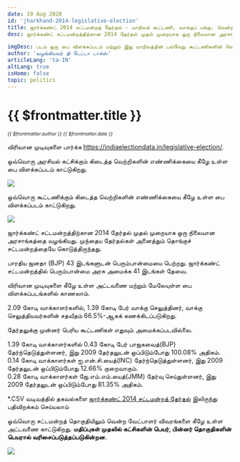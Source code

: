 ```yaml
---
date: 19 Aug 2020
id: 'jharkhand-2014-legislative-election'
title: ஜார்க்கண்ட் 2014 சட்டமன்றத் தேர்தல் - மாநிலக் கூட்டணி, வாக்குப் பங்கு, வென்ற இடங்கள் மற்றும் முக்கிய நிகழ்வுகள்.
desc: ஜார்க்கண்ட் சட்டமன்றத்திற்கான 2014 தேர்தல் முதல் முறையாக ஒரு நிலையான அரசாங்கத்தை வழங்கியது. முந்தைய தேர்தல்கள் அனைத்தும் தொங்குச் சட்டமன்றத்தையே கொடுத்திருந்தது. பாரதிய ஜனதா (BJP) 43 இடங்களுடன் பெரும்பான்மையை

imgDesc: படம் ஒரு பை விளக்கப்படம் மற்றும் இது மாநிலத்தின் பல்வேறு கூட்டணிகளின் வெற்றிகளின் எண்ணிக்கையைக் காட்டுகிறது.
author: 'வழங்கியவர் தி டேட்டா டாக்ஸ்'
articleLang: 'ta-IN'
altLang: true
isHome: false
topic: politics
---
```


<altLang />

# {{ $frontmatter.title }}
<i style="font-size: 0.75em;"> {{ $frontmatter.author }} {{ $frontmatter.date }} </i>

விரிவான முடிவுகளை பார்க்க <https://indiaelectiondata.in/legislative-election/>.

ஒவ்வொரு அரசியல் கட்சிக்கும் கிடைத்த வெற்றிகளின் எண்ணிக்கையை கீழே உள்ள பை விளக்கப்படம் காட்டுகிறது.  

![](/img/politics/jharkhand-2014-legislative-election/jh-2014-election-1.png)

ஒவ்வொரு கூட்டணிக்கும் கிடைத்த வெற்றிகளின் எண்ணிக்கையை கீழே உள்ள பை விளக்கப்படம் காட்டுகிறது.  

![](/img/politics/jharkhand-2014-legislative-election/jh-2014-election-2.png)

ஜார்க்கண்ட் சட்டமன்றத்திற்கான 2014 தேர்தல் முதல் முறையாக ஒரு நிலையான அரசாங்கத்தை வழங்கியது. முந்தைய தேர்தல்கள் அனைத்தும் தொங்குச் சட்டமன்றத்தையே கொடுத்திருந்தது.  

பாரதிய ஜனதா (BJP) 43 இடங்களுடன் பெரும்பான்மையை பெற்றது. ஜார்க்கண்ட் சட்டமன்றத்தில் பெரும்பான்மை அரசு அமைக்க 41 இடங்கள் தேவை. 

விரிவான முடிவுகளை கீழே உள்ள அட்டவணை மற்றும் மேலேயுள்ள பை  விளக்கப்படங்களில் காணலாம்.  

2.09 கோடி வாக்காளர்களில், 1.39 கோடி பேர் வாக்கு செலுத்தினர், வாக்கு செலுத்தியவர்களின் சதவீதம் 66.5%-ஆகக் கணக்கிடப்படுகிறது.

தேர்தலுக்கு முன்னர் பெரிய கூட்டணிகள் எதுவும் அமைக்கப்படவில்லை.

1.39 கோடி வாக்காளர்களில் 0.43 கோடி பேர் பாஜகவைத்(BJP) தேர்ந்தெடுத்துள்ளனர், இது 2009 தேர்தலுடன் ஒப்பிடும்போது 100.08% அதிகம்.  
0.14 கோடி வாக்காளர்கள் ஐ.என்.சி.யைத்(INC) தேர்ந்தெடுத்துள்ளனர், இது 2009 தேர்தலுடன் ஒப்பிடும்போது 12.66% குறைவாகும்.  
0.28 கோடி வாக்காளர்கள் ஜே.எம்.எம்.யைத்(JMM) தேர்வு செய்துள்ளனர், இது 2009 தேர்தலுடன் ஒப்பிடும்போது 81.35% அதிகம்.  


\*.CSV வடிவத்தில் தகவல்களை [ஜார்க்கண்ட் 2014 சட்டமன்றத் தேர்தல்](https://thedatatalks.in/datas/politics/jharkhand-2014-legislative-election.csv) இலிருந்து பதிவிறக்கம் செய்யலாம்

ஒவ்வொரு சட்டமன்றத் தொகுதியிலும் வென்ற வேட்பாளர் விவரங்களை கீழே உள்ள அட்டவணை காட்டுகிறது.
**மதிப்புகள் முதலில் கட்சிகளின் பெயர், பின்னர் தொகுதிகளின் பெயரால் வரிசைப்படுத்தப்படுகின்றன.**

![](/img/politics/jharkhand-2014-legislative-election/jh-2014-election-3.png)


<style>

</style>
